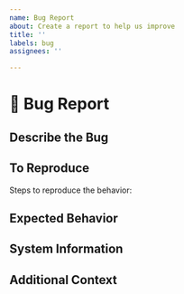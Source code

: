 ```yaml
---
name: Bug Report
about: Create a report to help us improve
title: ''
labels: bug
assignees: ''

---
```


# 🐞 Bug Report

## Describe the Bug
<!-- A clear and concise description of what the bug is. -->

## To Reproduce
Steps to reproduce the behavior:
<!-- 1. Go to '...'
2. Click on '....'
3. Scroll down to '....'
4. See error -->

## Expected Behavior
<!-- A clear and concise description of what you expected to happen. -->

## System Information
<!-- Relevant information about the current system and setup, like:
 - Component: [e.g. watermarker, cli, webinterface]
 - Runtime: [e.g. operating system, docker/docker-compose]
 - Version: [e.g. released version, specific branch]
 - etc. -->

## Additional Context
<!-- Add any other context, screenshots, links, related issues, source code examples, etc., about the problem. -->
